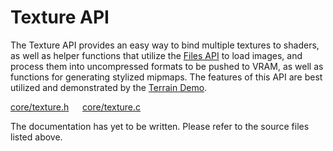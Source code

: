 # Texture API

The Texture API provides an easy way to bind multiple textures to shaders, as well as helper functions that utilize the [Files API](files.md) to load images, and process them into uncompressed formats to be pushed to VRAM, as well as functions for generating stylized mipmaps. The features of this API are best utilized and demonstrated by the [Terrain Demo](stephen010x.github.io/projects/webgl-c-frame/terrain).

[core/texture.h](/src/core/texture.h) &emsp; [core/texture.c](/src/core/texture.c)

The documentation has yet to be written. Please refer to the source files listed above.
